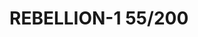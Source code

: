# REBELLION-1                                                                                                           55/200
